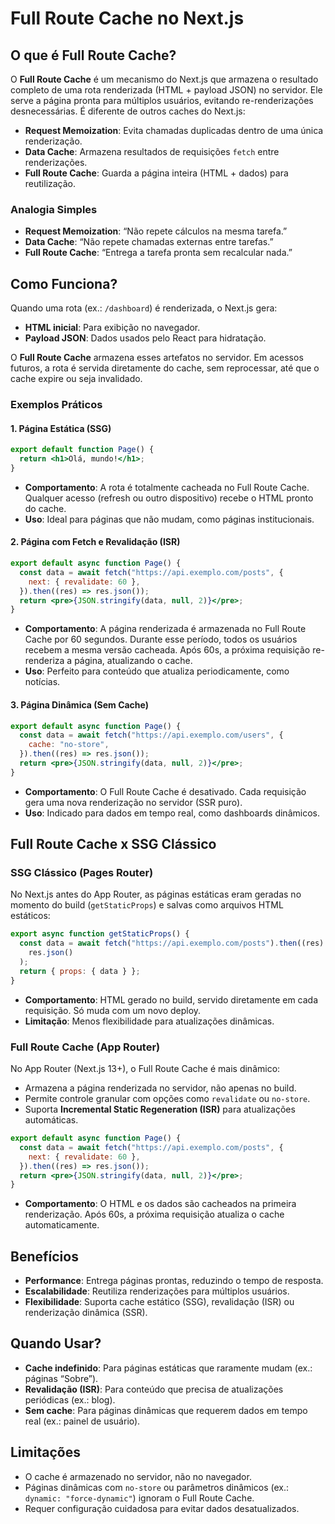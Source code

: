 # Full Route Cache no Next.js

## O que é Full Route Cache?

O **Full Route Cache** é um mecanismo do Next.js que armazena o resultado completo de uma rota renderizada (HTML + payload JSON) no servidor. Ele serve a página pronta para múltiplos usuários, evitando re-renderizações desnecessárias. É diferente de outros caches do Next.js:

- **Request Memoization**: Evita chamadas duplicadas dentro de uma única renderização.
- **Data Cache**: Armazena resultados de requisições `fetch` entre renderizações.
- **Full Route Cache**: Guarda a página inteira (HTML + dados) para reutilização.

### Analogia Simples

- **Request Memoization**: “Não repete cálculos na mesma tarefa.”
- **Data Cache**: “Não repete chamadas externas entre tarefas.”
- **Full Route Cache**: “Entrega a tarefa pronta sem recalcular nada.”

## Como Funciona?

Quando uma rota (ex.: `/dashboard`) é renderizada, o Next.js gera:

- **HTML inicial**: Para exibição no navegador.
- **Payload JSON**: Dados usados pelo React para hidratação.

O **Full Route Cache** armazena esses artefatos no servidor. Em acessos futuros, a rota é servida diretamente do cache, sem reprocessar, até que o cache expire ou seja invalidado.

### Exemplos Práticos

#### 1. Página Estática (SSG)

```jsx
export default function Page() {
  return <h1>Olá, mundo!</h1>;
}
```

- **Comportamento**: A rota é totalmente cacheada no Full Route Cache. Qualquer acesso (refresh ou outro dispositivo) recebe o HTML pronto do cache.
- **Uso**: Ideal para páginas que não mudam, como páginas institucionais.

#### 2. Página com Fetch e Revalidação (ISR)

```jsx
export default async function Page() {
  const data = await fetch("https://api.exemplo.com/posts", {
    next: { revalidate: 60 },
  }).then((res) => res.json());
  return <pre>{JSON.stringify(data, null, 2)}</pre>;
}
```

- **Comportamento**: A página renderizada é armazenada no Full Route Cache por 60 segundos. Durante esse período, todos os usuários recebem a mesma versão cacheada. Após 60s, a próxima requisição re-renderiza a página, atualizando o cache.
- **Uso**: Perfeito para conteúdo que atualiza periodicamente, como notícias.

#### 3. Página Dinâmica (Sem Cache)

```jsx
export default async function Page() {
  const data = await fetch("https://api.exemplo.com/users", {
    cache: "no-store",
  }).then((res) => res.json());
  return <pre>{JSON.stringify(data, null, 2)}</pre>;
}
```

- **Comportamento**: O Full Route Cache é desativado. Cada requisição gera uma nova renderização no servidor (SSR puro).
- **Uso**: Indicado para dados em tempo real, como dashboards dinâmicos.

## Full Route Cache x SSG Clássico

### SSG Clássico (Pages Router)

No Next.js antes do App Router, as páginas estáticas eram geradas no momento do build (`getStaticProps`) e salvas como arquivos HTML estáticos:

```jsx
export async function getStaticProps() {
  const data = await fetch("https://api.exemplo.com/posts").then((res) =>
    res.json()
  );
  return { props: { data } };
}
```

- **Comportamento**: HTML gerado no build, servido diretamente em cada requisição. Só muda com um novo deploy.
- **Limitação**: Menos flexibilidade para atualizações dinâmicas.

### Full Route Cache (App Router)

No App Router (Next.js 13+), o Full Route Cache é mais dinâmico:

- Armazena a página renderizada no servidor, não apenas no build.
- Permite controle granular com opções como `revalidate` ou `no-store`.
- Suporta **Incremental Static Regeneration (ISR)** para atualizações automáticas.

```jsx
export default async function Page() {
  const data = await fetch("https://api.exemplo.com/posts", {
    next: { revalidate: 60 },
  }).then((res) => res.json());
  return <pre>{JSON.stringify(data, null, 2)}</pre>;
}
```

- **Comportamento**: O HTML e os dados são cacheados na primeira renderização. Após 60s, a próxima requisição atualiza o cache automaticamente.

## Benefícios

- **Performance**: Entrega páginas prontas, reduzindo o tempo de resposta.
- **Escalabilidade**: Reutiliza renderizações para múltiplos usuários.
- **Flexibilidade**: Suporta cache estático (SSG), revalidação (ISR) ou renderização dinâmica (SSR).

## Quando Usar?

- **Cache indefinido**: Para páginas estáticas que raramente mudam (ex.: páginas “Sobre”).
- **Revalidação (ISR)**: Para conteúdo que precisa de atualizações periódicas (ex.: blog).
- **Sem cache**: Para páginas dinâmicas que requerem dados em tempo real (ex.: painel de usuário).

## Limitações

- O cache é armazenado no servidor, não no navegador.
- Páginas dinâmicas com `no-store` ou parâmetros dinâmicos (ex.: `dynamic: "force-dynamic"`) ignoram o Full Route Cache.
- Requer configuração cuidadosa para evitar dados desatualizados.
